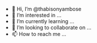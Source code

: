 - 👋 Hi, I’m @thabisonyambose
- 👀 I’m interested in ...
- 🌱 I’m currently learning ...
- 💞️ I’m looking to collaborate on ...
- 📫 How to reach me ...

<!---
thabisonyambose/thabisonyambose is a ✨ special ✨ repository because its `README.md` (this file) appears on your GitHub profile.
You can click the Preview link to take a look at your changes.
--->
